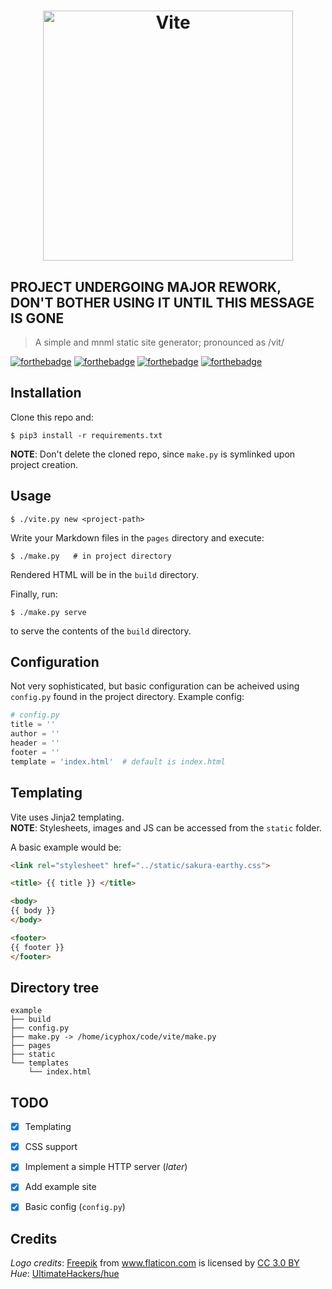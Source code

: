 <h1 align="center">
	<img width="400" src="https://xix.ph0x.me/vitelogo.png" alt="Vite">
</h1>

## PROJECT UNDERGOING MAJOR REWORK, DON'T BOTHER USING IT UNTIL THIS MESSAGE IS GONE
> A simple and mnml static site generator; pronounced as /vit/

[![forthebadge](https://forthebadge.com/images/badges/60-percent-of-the-time-works-every-time.svg)](https://forthebadge.com)
[![forthebadge](https://forthebadge.com/images/badges/made-with-python.svg)](https://forthebadge.com)
[![forthebadge](https://forthebadge.com/images/badges/powered-by-electricity.svg)](https://forthebadge.com)
[![forthebadge](https://forthebadge.com/images/badges/uses-git.svg)](https://forthebadge.com)

Installation
------------

Clone this repo and:
```console
$ pip3 install -r requirements.txt
```
**NOTE**: Don't delete the cloned repo, since `make.py` is symlinked upon project creation.

Usage
-----

```console
$ ./vite.py new <project-path>
```
Write your Markdown files in the `pages` directory and execute:
```console
$ ./make.py   # in project directory
```
Rendered HTML will be in the `build` directory.

Finally, run:
```console
$ ./make.py serve
```
to serve the contents of the `build` directory.

Configuration
-------------

Not very sophisticated, but basic configuration can be acheived using
  `config.py` found in the project directory.
Example config:

```python
# config.py 
title = ''
author = ''
header = ''
footer = '' 
template = 'index.html'  # default is index.html
```

Templating
----------

Vite uses Jinja2 templating.  
**NOTE**: Stylesheets, images and JS can be accessed from the `static` folder.

A basic example would be:
```html
<link rel="stylesheet" href="../static/sakura-earthy.css">

<title> {{ title }} </title>

<body>
{{ body }}
</body>

<footer>
{{ footer }}
</footer>
```

Directory tree
--------------

    example
    ├── build
    ├── config.py
    ├── make.py -> /home/icyphox/code/vite/make.py
    ├── pages
    ├── static
    └── templates
        └── index.html

TODO
----

- [x] Templating
- [x] CSS support
- [x] Implement a simple HTTP server (*later*)
- [x] Add example site
- [x] Basic config (`config.py`)


## Credits
_Logo credits_: <a href="http://www.freepik.com" title="Freepik">Freepik</a> from <a href="https://www.flaticon.com/" title="Flaticon">www.flaticon.com</a> is licensed by <a href="http://creativecommons.org/licenses/by/3.0/" title="Creative Commons BY 3.0" target="_blank">CC 3.0 BY</a>  
_Hue_: [UltimateHackers/hue](https://github.com/UltimateHackers/hue)

